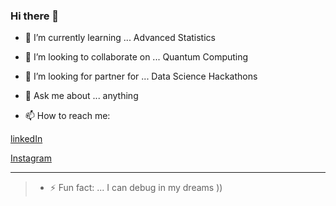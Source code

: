 ### Hi there 👋

- 🌱 I’m currently learning ... Advanced Statistics
- 👯 I’m looking to collaborate on ... Quantum Computing
- 🤔 I’m looking for partner for ... Data Science Hackathons
- 💬 Ask me about ... anything

- 📫 How to reach me: 

[linkedIn](https://linkedin.com/in/kanishksh4rma)

[Instagram](https://www.instagram.com/holyy.lucifer)

---



> - ⚡ Fun fact: ... I can debug in my dreams ))

